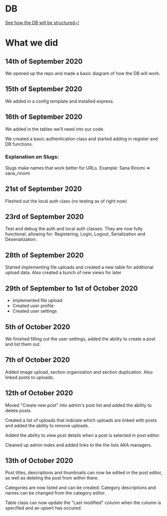# DB
[See how the DB will be structured~!](https://dbdiagram.io/d/5f5fc8e17da1ea736e2dd3ff)

# What we did
## 14th of September 2020
We opened up the repo and made a basic diagram of how the DB will work.

## 15th of September 2020
We added in a config template and installed express.

## 16th of September 2020
We added in the tables we'll need into our code.

We created a basic authentication class and started adding in register and DB functions.

### Explanation on Slugs:
Slugs make names that work better for URLs.
Example: Sana Rinomi => sana_rinomi

## 21st of September 2020
Fleshed out the local auth class (no testing as of right now)

## 23rd of September 2020
Test and debug the auth and local auth classes.
They are now fully functional, allowing for: Registering, Login, Logout, Serialization and Deserialization.

## 28th of September 2020
Started implementing file uploads and created a new table for additional upload data.
Also created a bunch of new views for later

## 29th of September to 1st of October 2020
* Implemented file upload
* Created user profile
* Created user settings

## 5th of October 2020
We finished filling out the user settings, added the ability to create a post and list them out.

## 7th of October 2020
Added image upload, section organization and section duplication. Also linked posts to uploads.

## 12th of October 2020
Moved "Create new post" into admin's post list and added the ability to delete posts.

Created a list of uploads that indicate which uploads are linked with posts and added the ability to remove uploads.

Added the ability to view post details when a post is selected in post editor.

Cleaned up admin index and added links to the the lists AKA managers.

## 13th of October 2020
Post titles, descriptions and thumbnails can now be edited in the post editor, as well as deleting the post from within there.

Categories are now listed and can be created. Category descriptions and names can be changed from the category editor.

Table class can now update the "Last modified" column when the column is specified and an upsert has occured.